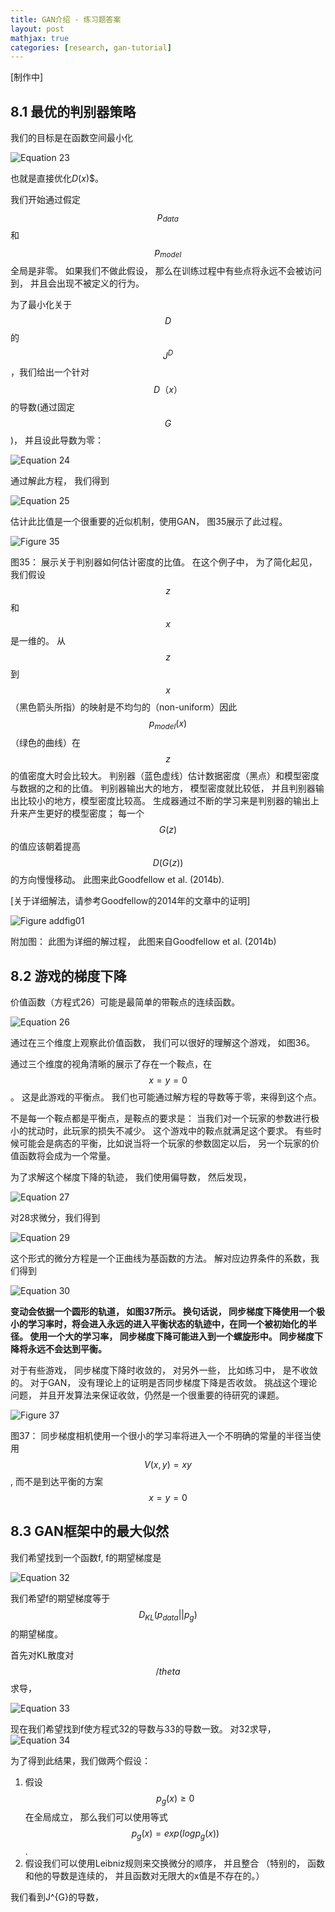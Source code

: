 ```yaml
---
title: GAN介绍 - 练习题答案
layout: post
mathjax: true
categories: [research, gan-tutorial]
---
```


[制作中]

## 8.1 最优的判别器策略

我们的目标是在函数空间最小化

![Equation 23](/images/201705/10/eq23.jpg)

也就是直接优化$D(x)$$。

我们开始通过假定$$p_{data}$$和$$p_{model}$$全局是非零。 如果我们不做此假设， 那么在训练过程中有些点将永远不会被访问到， 并且会出现不被定义的行为。

为了最小化关于$$D$$的$$J^{D}$$，我们给出一个针对$$D（x）$$的导数(通过固定$$G$$)， 并且设此导数为零：

![Equation 24](/images/201705/10/eq24.jpg)

通过解此方程， 我们得到

![Equation 25](/images/201705/10/eq25.jpg)

估计此比值是一个很重要的近似机制，使用GAN， 图35展示了此过程。

![Figure 35](/images/201705/10/fig35.jpg)

图35： 展示关于判别器如何估计密度的比值。 在这个例子中， 为了简化起见， 我们假设$$z$$和$$x$$是一维的。
从$$z$$到$$x$$（黑色箭头所指）的映射是不均匀的（non-uniform）因此$$p_{model}(x)$$（绿色的曲线）在$$z$$的值密度大时会比较大。
判别器（蓝色虚线）估计数据密度（黑点）和模型密度与数据的之和的比值。
判别器输出大的地方， 模型密度就比较低， 并且判别器输出比较小的地方，模型密度比较高。
生成器通过不断的学习来是判别器的输出上升来产生更好的模型密度； 每一个$$G(z)$$的值应该朝着提高$$D(G(z))$$的方向慢慢移动。
此图来此Goodfellow et al. (2014b).

[关于详细解法，请参考Goodfellow的2014年的文章中的证明]

![Figure addfig01](/images/201705/10/addfig01.jpg)

附加图： 此图为详细的解过程， 此图来自Goodfellow et al. (2014b)

## 8.2 游戏的梯度下降

价值函数（方程式26）可能是最简单的带鞍点的连续函数。

![Equation 26](/images/201705/10/eq23.jpg)

通过在三个维度上观察此价值函数， 我们可以很好的理解这个游戏， 如图36。

通过三个维度的视角清晰的展示了存在一个鞍点，在$$x=y=0$$。
这是此游戏的平衡点。 
我们也可能通过解方程的导数等于零，来得到这个点。

不是每一个鞍点都是平衡点，是鞍点的要求是： 当我们对一个玩家的参数进行极小的扰动时，此玩家的损失不减少。
这个游戏中的鞍点就满足这个要求。
有些时候可能会是病态的平衡，比如说当将一个玩家的参数固定以后， 另一个玩家的价值函数将会成为一个常量。

为了求解这个梯度下降的轨迹， 我们使用偏导数， 然后发现，

![Equation 27](/images/201705/10/eq27.jpg)

对28求微分，我们得到

![Equation 29](/images/201705/10/eq29.jpg)

这个形式的微分方程是一个正曲线为基函数的方法。 解对应边界条件的系数，我们得到

![Equation 30](/images/201705/10/eq30.jpg)

**变动会依据一个圆形的轨道， 如图37所示。 换句话说， 同步梯度下降使用一个极小的学习率时，将会进入永远的进入平衡状态的轨迹中，在同一个被初始化的半径。 使用一个大的学习率， 同步梯度下降可能进入到一个螺旋形中。 同步梯度下降将永远不会达到平衡。**

对于有些游戏， 同步梯度下降时收敛的， 对另外一些， 比如练习中， 是不收敛的。
对于GAN， 没有理论上的证明是否同步梯度下降是否收敛。
挑战这个理论问题， 并且开发算法来保证收敛，仍然是一个很重要的待研究的课题。

![Figure 37](/images/201705/10/fig37.jpg)

图37： 同步梯度相机使用一个很小的学习率将进入一个不明确的常量的半径当使用$$V(x,y)=xy$$, 而不是到达平衡的方案$$x=y=0$$

## 8.3 GAN框架中的最大似然

我们希望找到一个函数f, f的期望梯度是

![Equation 32](/images/201705/10/fig32.jpg)

我们希望f的期望梯度等于$$D_{KL}(p_{data}||p_g)$$的期望梯度。

首先对KL散度对$$/theta$$求导，

![Equation 33](/images/201705/10/fig33.jpg)

现在我们希望找到f使方程式32的导数与33的导数一致。
对32求导，
![Equation 34](/images/201705/10/fig34.jpg)

为了得到此结果，我们做两个假设：
1. 假设$$p_g(x) \geq 0$$在全局成立， 那么我们可以使用等式$$p_g(x)=exp(log p_g(x))$$.
2. 假设我们可以使用Leibniz规则来交换微分的顺序， 并且整合 （特别的， 函数和他的导数是连续的， 并且函数对无限大的x值是不存在的。）

我们看到J^{G}的导数，

